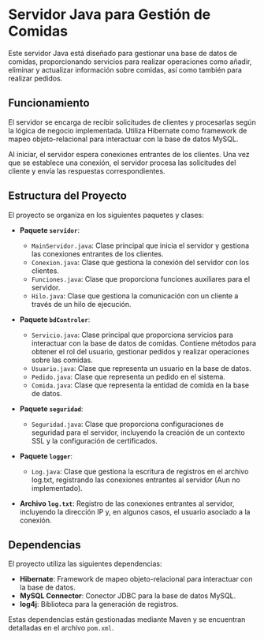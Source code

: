 # Servidor Java para Gestión de Comidas

Este servidor Java está diseñado para gestionar una base de datos de comidas, proporcionando servicios para realizar operaciones como añadir, eliminar y actualizar información sobre comidas, así como también para realizar pedidos.

## Funcionamiento

El servidor se encarga de recibir solicitudes de clientes y procesarlas según la lógica de negocio implementada. Utiliza Hibernate como framework de mapeo objeto-relacional para interactuar con la base de datos MySQL.

Al iniciar, el servidor espera conexiones entrantes de los clientes. Una vez que se establece una conexión, el servidor procesa las solicitudes del cliente y envía las respuestas correspondientes.

## Estructura del Proyecto

El proyecto se organiza en los siguientes paquetes y clases:

- **Paquete `servidor`**:
  - `MainServidor.java`: Clase principal que inicia el servidor y gestiona las conexiones entrantes de los clientes.
  - `Conexion.java`: Clase que gestiona la conexión del servidor con los clientes.
  - `Funciones.java`: Clase que proporciona funciones auxiliares para el servidor.
  - `Hilo.java`: Clase que gestiona la comunicación con un cliente a través de un hilo de ejecución.

- **Paquete `bdControler`**:
  - `Servicio.java`: Clase principal que proporciona servicios para interactuar con la base de datos de comidas. Contiene métodos para obtener el rol del usuario, gestionar pedidos y realizar operaciones sobre las comidas.
  - `Usuario.java`: Clase que representa un usuario en la base de datos.
  - `Pedido.java`: Clase que representa un pedido en el sistema.
  - `Comida.java`: Clase que representa la entidad de comida en la base de datos.

- **Paquete `seguridad`**:
  - `Seguridad.java`: Clase que proporciona configuraciones de seguridad para el servidor, incluyendo la creación de un contexto SSL y la configuración de certificados.

- **Paquete `logger`**:
  - `Log.java`: Clase que gestiona la escritura de registros en el archivo log.txt, registrando las conexiones entrantes al servidor (Aun no implementado).

- **Archivo `log.txt`**: Registro de las conexiones entrantes al servidor, incluyendo la dirección IP y, en algunos casos, el usuario asociado a la conexión.

## Dependencias

El proyecto utiliza las siguientes dependencias:

- **Hibernate**: Framework de mapeo objeto-relacional para interactuar con la base de datos.
- **MySQL Connector**: Conector JDBC para la base de datos MySQL.
- **log4j**: Biblioteca para la generación de registros.

Estas dependencias están gestionadas mediante Maven y se encuentran detalladas en el archivo `pom.xml`.
